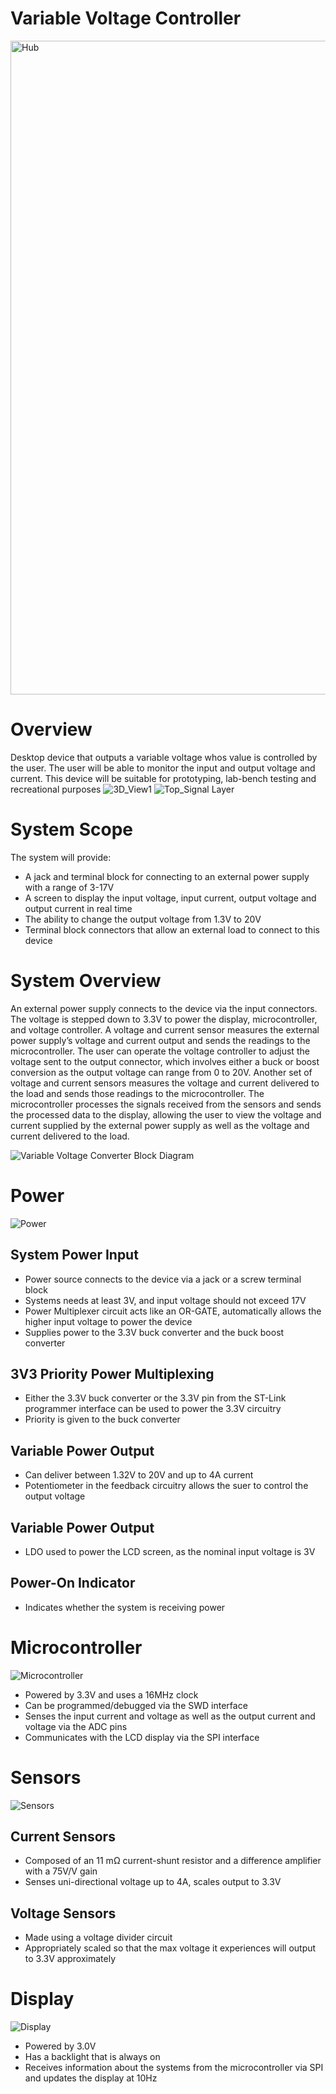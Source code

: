 # Variable Voltage Controller

<img width="1838" height="1046" alt="Hub" src="https://github.com/user-attachments/assets/e46f4854-a217-4270-bd36-b289a117a163" />


# Overview
Desktop device that outputs a variable voltage whos value is controlled by the user.  The user will be able to monitor the input and output voltage and current.  This device will be suitable for prototyping, lab-bench testing and recreational purposes
![3D_View1](https://github.com/user-attachments/assets/0222784d-f8b2-4f9d-8bee-c49972aa614e)
![Top_Signal Layer](https://github.com/user-attachments/assets/28cae700-05df-46ca-88bc-d9f8d714b924)


# System Scope
The system will provide:
- A jack and terminal block for connecting to an external power supply with a range of 3-17V
- A screen to display the input voltage, input current, output voltage and output current in real time
- The ability to change the output voltage from 1.3V to 20V
- Terminal block connectors that allow an external load to connect to this device
# System Overview
An external power supply connects to the device via the input connectors.  The voltage is stepped down to 3.3V to power the display, microcontroller, and voltage controller.  A voltage and current sensor measures the external power supply’s voltage and current output and sends the readings to the microcontroller.  The user can operate the voltage controller to adjust the voltage sent to the output connector, which involves either a buck or boost conversion as the output voltage can range from 0 to 20V.  Another set of voltage and current sensors measures the voltage and current delivered to the load and sends those readings to the microcontroller.  The microcontroller processes the signals received from the sensors and sends the processed data to the display, allowing the user to view the voltage and current supplied by the external power supply as well as the voltage and current delivered to the load.

![Variable Voltage Converter Block Diagram](https://github.com/user-attachments/assets/820230b2-cb31-4bf0-b403-fd2d67b47592)

# Power 
![Power](https://github.com/user-attachments/assets/2997ac6a-9d08-4582-9637-3b40fb22a77a)
## System Power Input
- Power source connects to the device via a jack or a screw terminal block
- Systems needs at least 3V, and input voltage should not exceed 17V
-	Power Multiplexer circuit acts like an OR-GATE, automatically allows the higher input voltage to power the device
-	Supplies power to the 3.3V buck converter and the buck boost converter
## 3V3 Priority Power Multiplexing
-	Either the 3.3V buck converter or the 3.3V pin from the ST-Link programmer interface can be used to power the 3.3V circuitry
-	Priority is given to the buck converter
## Variable Power Output
-	Can deliver between 1.32V to 20V and up to 4A current
-	Potentiometer in the feedback circuitry allows the suer to control the output voltage
## Variable Power Output
-	LDO used to power the LCD screen, as the nominal input voltage is 3V
## Power-On Indicator
- Indicates whether the system is receiving power

# Microcontroller
![Microcontroller](https://github.com/user-attachments/assets/fb5508e2-9901-45b2-86a0-6fb54de6729d)
-	Powered by 3.3V and uses a 16MHz clock
-	Can be programmed/debugged via the SWD interface
- Senses the input current and voltage as well as the output current and voltage via the ADC pins
- Communicates with the LCD display via the SPI interface

# Sensors
![Sensors](https://github.com/user-attachments/assets/b217a8b5-d91f-4c90-83cd-475027d0d3ba)
## Current Sensors
- Composed of an 11 mΩ current-shunt resistor and a difference amplifier with a 75V/V gain
- Senses uni-directional voltage up to 4A, scales output to 3.3V 
## Voltage Sensors
- Made using a voltage divider circuit
- Appropriately scaled so that the max voltage it experiences will output to 3.3V approximately

# Display
![Display](https://github.com/user-attachments/assets/77a6e472-e37b-4479-b55f-0bde12dcc57e)
-	Powered by 3.0V
-	Has a backlight that is always on
-	Receives information about the systems from the microcontroller via SPI and updates the display at 10Hz


